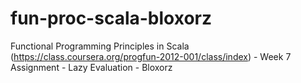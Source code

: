 fun-proc-scala-bloxorz
======================

Functional Programming Principles in Scala (https://class.coursera.org/progfun-2012-001/class/index) - Week 7 Assignment - Lazy Evaluation - Bloxorz